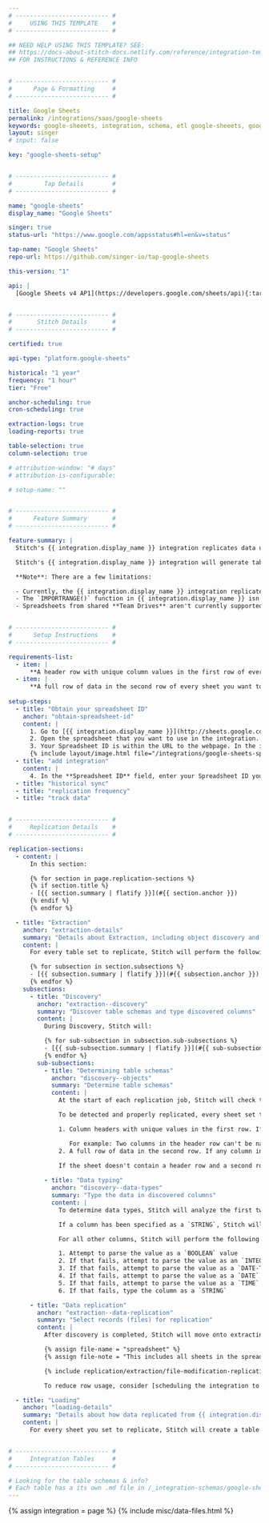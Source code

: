 ```yaml
---
# -------------------------- #
#     USING THIS TEMPLATE    #
# -------------------------- #

## NEED HELP USING THIS TEMPLATE? SEE:
## https://docs-about-stitch-docs.netlify.com/reference/integration-templates/saas/
## FOR INSTRUCTIONS & REFERENCE INFO


# -------------------------- #
#      Page & Formatting     #
# -------------------------- #

title: Google Sheets
permalink: /integrations/saas/google-sheets
keywords: google-sheeets, integration, schema, etl google-sheeets, google-sheeets etl, google-sheeets schema
layout: singer
# input: false

key: "google-sheets-setup"


# -------------------------- #
#         Tap Details        #
# -------------------------- #

name: "google-sheets"
display_name: "Google Sheets"

singer: true
status-url: "https://www.google.com/appsstatus#hl=en&v=status"

tap-name: "Google Sheets"
repo-url: https://github.com/singer-io/tap-google-sheets

this-version: "1"

api: |
  [Google Sheets v4 AP1](https://developers.google.com/sheets/api){:target="new"}


# -------------------------- #
#       Stitch Details       #
# -------------------------- #

certified: true 

api-type: "platform.google-sheets"

historical: "1 year"
frequency: "1 hour"
tier: "Free"

anchor-scheduling: true
cron-scheduling: true

extraction-logs: true
loading-reports: true

table-selection: true
column-selection: true

# attribution-window: "# days"
# attribution-is-configurable: 

# setup-name: ""


# -------------------------- #
#      Feature Summary       #
# -------------------------- #

feature-summary: |
  Stitch's {{ integration.display_name }} integration replicates data using the {{ integration.api | flatify | strip }}. Refer to the [Schema](#schema) section for a list of objects available for replication.

  Stitch's {{ integration.display_name }} integration will generate tables containing data related to metadata and the individual sheets within a spreadsheet.

  **Note**: There are a few limitations:

  - Currently, the {{ integration.display_name }} integration replicates one spreadsheet at a time. To replicate another spreadsheet, you will need to create another {{ integration.display_name }} integration in Stitch.
  - The `IMPORTRANGE()` function in {{ integration.display_name }} isn't currently supported. This integration identifies new and updated data using a spreadsheet's last `updated_at` value, which the `IMPORTRANGE()` doesn't update when used.
  - Spreadsheets from shared **Team Drives** aren't currently supported. Permission errors will surface during extraction if you connect a spreadsheet from a Team Drive.


# -------------------------- #
#      Setup Instructions    #
# -------------------------- #

requirements-list:
  - item: |
      **A header row with unique column values in the first row of every sheet you want to replicate.** If there are multiple headers not in the first row, your worksheet data may not be replicated correctly. Headers that aren't in the first row may be extracted as column data.
  - item: |
      **A full row of data in the second row of every sheet you want to replicate.** Data must begin in the second row of the sheet. Values in this row may not be `NULL` or [issues will arise during Extraction](#discovery--objects).
      
setup-steps:
  - title: "Obtain your spreadsheet ID"
    anchor: "obtain-spreadsheet-id"
    content: |
      1. Go to [{{ integration.display_name }}](http://sheets.google.com){:target="new"} and log into the Google account associated with the spreadsheet you are looking to integrate.
      2. Open the spreadsheet that you want to use in the integration.
      3. Your Spreadsheet ID is within the URL to the webpage. In the image below, the portion of the URL within the blue box is the Spreadsheet ID. Keep this readily available to continue with the integration. ([Note that the file should be stored in "My Drive" and not a shared drive, or you will see a "File Not Found" error.](https://github.com/singer-io/tap-google-sheets/issues/7))
      {% include layout/image.html file="/integrations/google-sheets-spreadsheet-id.png" alt="Google Sheets URL containing the Spreadsheet ID." enlarge=true max-width="850" %}
  - title: "add integration"
    content: |
      4. In the **Spreadsheet ID** field, enter your Spreadsheet ID you obtained from the [previous step](#obtain-spreadsheet-id). **Note**: To integrate another spreadsheet, you'll need to repeat these steps over again with another {{ integration.display_name }} integration.
  - title: "historical sync"
  - title: "replication frequency"
  - title: "track data"


# -------------------------- #
#     Replication Details    #
# -------------------------- #

replication-sections:
  - content: |
      In this section:

      {% for section in page.replication-sections %}
      {% if section.title %}
      - [{{ section.summary | flatify }}](#{{ section.anchor }})
      {% endif %}
      {% endfor %}

  - title: "Extraction"
    anchor: "extraction-details"
    summary: "Details about Extraction, including object discovery and selecting data for replication"
    content: |
      For every table set to replicate, Stitch will perform the following during Extraction:

      {% for subsection in section.subsections %}
      - [{{ subsection.summary | flatify }}](#{{ subsection.anchor }})
      {% endfor %}
    subsections:
      - title: "Discovery"
        anchor: "extraction--discovery"
        summary: "Discover table schemas and type discovered columns"
        content: |
          During Discovery, Stitch will:

          {% for sub-subsection in subsection.sub-subsections %}
          - [{{ sub-subsection.summary | flatify }}](#{{ sub-subsection.anchor }})
          {% endfor %}
        sub-subsections:
          - title: "Determining table schemas"
            anchor: "discovery--objects"
            summary: "Determine table schemas"
            content: |
              At the start of each replication job, Stitch will check the sheets's header row and first data row (the second row in the sheet) for data.

              To be detected and properly replicated, every sheet set to replicate must have:

              1. Column headers with unique values in the first row. If there are duplicate column names, Stitch will skip the sheet and surface a [duplicate column name error]({{ link.troubleshooting.google-sheets-extraction-errors | prepend: site.baseurl }}#duplicate-column-names).

                 For example: Two columns in the header row can't be named `customer_id`. Uniqueness must not rely on case. While `customer_id` and `Customer_ID` may be unique due to case differences, this may still cause errors during extraction and loading. For this reason, column names must be completely unique.
              2. A full row of data in the second row. If any column in this row contains a `NULL` value, Stitch will skip the sheet and surface a [malformed sheet message during extraction]({{ link.troubleshooting.google-sheets-extraction-errors | prepend: site.baseurl }}#malformed-sheet).

              If the sheet doesn't contain a header row and a second row of data, Stitch will skip the sheet and surface an [empty sheet message during extraction]({{ link.troubleshooting.google-sheets-extraction-errors | prepend: site.baseurl }}#empty-sheet).
      
          - title: "Data typing"
            anchor: "discovery--data-types"
            summary: "Type the data in discovered columns"
            content: |
              To determine data types, Stitch will analyze the first two rows in the [files included in object discovery](#discovery--objects).

              If a column has been specified as a `STRING`, Stitch will attempt to parse the value as a string. If this fails, the column will be loaded as a nullable `STRING`.

              For all other columns, Stitch will perform the following to determine the column's data type:

              1. Attempt to parse the value as a `BOOLEAN` value
              2. If that fails, attempt to parse the value as an `INTEGER`
              3. If that fails, attempt to parse the value as a `DATE-TIME` value
              4. If that fails, attempt to parse the value as a `DATE` date
              5. If that fails, attempt to parse the value as a `TIME` value
              6. If that fails, type the column as a `STRING` 

      - title: "Data replication"
        anchor: "extraction--data-replication"
        summary: "Select records (files) for replication"
        content: |
          After discovery is completed, Stitch will move onto extracting data from the sheets set to replicate.

          {% assign file-name = "spreadsheet" %}
          {% assign file-note = "This includes all sheets in the spreadsheet that are set to replicate, regardless of whether they have been modified." %}

          {% include replication/extraction/file-modification-replication-keys.html %}

          To reduce row usage, consider [scheduling the integration to replicate less frequently](#define-rep-frequency).

  - title: "Loading"
    anchor: "loading-details"
    summary: "Details about how data replicated from {{ integration.display_name }} is loaded into a destination"
    content: |
      For every sheet you set to replicate, Stitch will create a table in your destination. These tables will contain the columns you select for replication, along with some system columns created by Stitch. Refer to the [sample table](#sample-table) in the next section for an example.


# -------------------------- #
#     Integration Tables     #
# -------------------------- #

# Looking for the table schemas & info?
# Each table has a its own .md file in /_integration-schemas/google-sheets
---
```

{% assign integration = page %}
{% include misc/data-files.html %}

